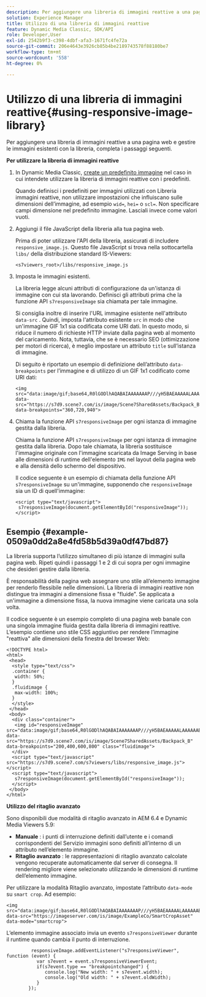 ```yaml
---
description: Per aggiungere una libreria di immagini reattive a una pagina web e gestire le immagini esistenti con la libreria, completa i passaggi seguenti.
solution: Experience Manager
title: Utilizzo di una libreria di immagini reattive
feature: Dynamic Media Classic, SDK/API
role: Developer,User
exl-id: 2542b9f3-c398-4dbf-afa3-1671fc4fe72a
source-git-commit: 206e4643e3926cb85b4be2189743578f88180be7
workflow-type: tm+mt
source-wordcount: '558'
ht-degree: 0%

---
```


# Utilizzo di una libreria di immagini reattive{#using-responsive-image-library}

Per aggiungere una libreria di immagini reattive a una pagina web e gestire le immagini esistenti con la libreria, completa i passaggi seguenti.

**Per utilizzare la libreria di immagini reattive**

1. In Dynamic Media Classic, [create un predefinito immagine](https://experienceleague.adobe.com/docs/dynamic-media-classic/using/image-sizing/setting-image-presets.html#image-sizing) nel caso in cui intendete utilizzare la libreria di immagini reattive con i predefiniti.

   Quando definisci i predefiniti per immagini utilizzati con Libreria immagini reattive, non utilizzare impostazioni che influiscano sulle dimensioni dell’immagine, ad esempio `wid=`, `hei=` o `scl=`. Non specificare campi dimensione nel predefinito immagine. Lasciali invece come valori vuoti.
1. Aggiungi il file JavaScript della libreria alla tua pagina web.

   Prima di poter utilizzare l&#39;API della libreria, assicurati di includere `responsive_image.js`. Questo file JavaScript si trova nella sottocartella `libs/` della distribuzione standard IS-Viewers:

   `<s7viewers_root>/libs/responsive_image.js`
1. Imposta le immagini esistenti.

   La libreria legge alcuni attributi di configurazione da un&#39;istanza di immagine con cui sta lavorando. Definisci gli attributi prima che la funzione API `s7responsiveImage` sia chiamata per tale immagine.

   Si consiglia inoltre di inserire l&#39;URL immagine esistente nell&#39;attributo `data-src` . Quindi, imposta l&#39;attributo esistente `src` in modo che un&#39;immagine GIF 1x1 sia codificata come URI dati. In questo modo, si riduce il numero di richieste HTTP inviate dalla pagina web al momento del caricamento. Nota, tuttavia, che se è necessario SEO (ottimizzazione per motori di ricerca), è meglio impostare un attributo `title` sull’istanza di immagine.

   Di seguito è riportato un esempio di definizione dell’attributo `data-breakpoints` per l’immagine e di utilizzo di un GIF 1x1 codificato come URI dati:

   ```
   <img src="data:image/gif;base64,R0lGODlhAQABAIAAAAAAAP///yH5BAEAAAAALAAAAAABAAEAAAIBRAA7" data-src="https://s7d9.scene7.com/is/image/Scene7SharedAssets/Backpack_B" data-breakpoints="360,720,940">
   ```

1. Chiama la funzione API `s7responsiveImage` per ogni istanza di immagine gestita dalla libreria.

   Chiama la funzione API `s7responsiveImage` per ogni istanza di immagine gestita dalla libreria. Dopo tale chiamata, la libreria sostituisce l&#39;immagine originale con l&#39;immagine scaricata da Image Serving in base alle dimensioni di runtime dell&#39;elemento `IMG` nel layout della pagina web e alla densità dello schermo del dispositivo.

   Il codice seguente è un esempio di chiamata della funzione API `s7responsiveImage` su un&#39;immagine, supponendo che `responsiveImage` sia un ID di quell&#39;immagine:

   ```
   <script type="text/javascript"> 
    s7responsiveImage(document.getElementById("responsiveImage")); 
   </script>
   ```

## Esempio {#example-0509a0dd2a8e4fd58b5d39a0df47bd87}

La libreria supporta l’utilizzo simultaneo di più istanze di immagini sulla pagina web. Ripeti quindi i passaggi 1 e 2 di cui sopra per ogni immagine che desideri gestire dalla libreria.

È responsabilità della pagina web assegnare uno stile all’elemento immagine per renderlo flessibile nelle dimensioni. La libreria di immagini reattive non distingue tra immagini a dimensione fissa e &quot;fluide&quot;. Se applicata a un&#39;immagine a dimensione fissa, la nuova immagine viene caricata una sola volta.

Il codice seguente è un esempio completo di una pagina web banale con una singola immagine fluida gestita dalla libreria di immagini reattive. L’esempio contiene uno stile CSS aggiuntivo per rendere l’immagine &quot;reattiva&quot; alle dimensioni della finestra del browser Web:

```
<!DOCTYPE html> 
<html> 
 <head> 
  <style type="text/css"> 
  .container { 
   width: 50%; 
  } 
  .fluidimage { 
   max-width: 100%; 
  } 
  </style> 
 </head> 
 <body> 
  <div class="container"> 
   <img id="responsiveImage" src="data:image/gif;base64,R0lGODlhAQABAIAAAAAAAP///yH5BAEAAAAALAAAAAABAAEAAAIBRAA7" data-src="https://s7d9.scene7.com/is/image/Scene7SharedAssets/Backpack_B" data-breakpoints="200,400,600,800" class="fluidimage"> 
  </div> 
  <script type="text/javascript" src="https://s7d9.scene7.com/s7viewers/libs/responsive_image.js"></script> 
  <script type="text/javascript"> 
   s7responsiveImage(document.getElementById("responsiveImage")); 
  </script> 
 </body> 
</html>
```

**Utilizzo del ritaglio avanzato**

Sono disponibili due modalità di ritaglio avanzato in AEM 6.4 e Dynamic Media Viewers 5.9:

* **Manuale** : i punti di interruzione definiti dall’utente e i comandi corrispondenti del Servizio immagini sono definiti all’interno di un attributo nell’elemento immagine.
* **Ritaglio avanzato** : le rappresentazioni di ritaglio avanzato calcolate vengono recuperate automaticamente dal server di consegna. Il rendering migliore viene selezionato utilizzando le dimensioni di runtime dell’elemento immagine.

Per utilizzare la modalità Ritaglio avanzato, impostate l’attributo `data-mode` su `smart crop`. Ad esempio:

```
<img 
src="data:image/gif;base64,R0lGODlhAQABAIAAAAAAAP///yH5BAEAAAAALAAAAAABAAEAAAIBRAA7" 
data-src="https://imageserver.com/is/image/ExampleCo/SmartCropAsset" 
data-mode="smartcrop">
```

L’elemento immagine associato invia un evento `s7responsiveViewer` durante il runtime quando cambia il punto di interruzione.

```
         responsiveImage.addEventListener("s7responsiveViewer", function (event) { 
           var s7event = event.s7responsiveViewerEvent; 
           if(s7event.type == "breakpointchanged") { 
              console.log("New width: " + s7event.width); 
              console.log("Old width: " + s7event.oldWidth); 
           } 
        });
```

